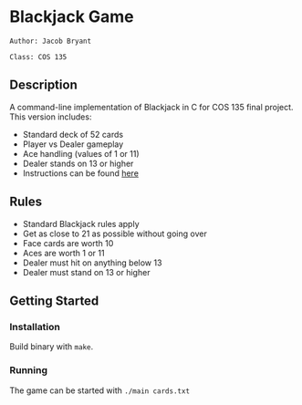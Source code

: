 # Blackjack Game
```
Author: Jacob Bryant

Class: COS 135
```

## Description
A command-line implementation of Blackjack in C for COS 135 final project. This version includes:
- Standard deck of 52 cards
- Player vs Dealer gameplay
- Ace handling (values of 1 or 11)
- Dealer stands on 13 or higher
- Instructions can be found [here](https://www.blackjackapprenticeship.com/how-to-play-blackjack/)

## Rules
- Standard Blackjack rules apply
- Get as close to 21 as possible without going over
- Face cards are worth 10
- Aces are worth 1 or 11
- Dealer must hit on anything below 13
- Dealer must stand on 13 or higher

## Getting Started

### Installation

Build binary with `make`.

### Running

The game can be started with `./main cards.txt`
